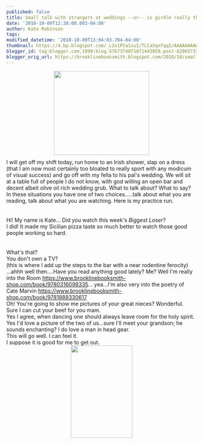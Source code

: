 ```yaml
---
published: false
title: Small talk with strangers at weddings --or-- is girdle really the right word?
date: '2010-10-09T12:38:00.003-04:00'
author: Kate Robinson
tags: 
modified_datetime: '2010-10-09T13:04:03.704-04:00'
thumbnail: https://4.bp.blogspot.com/_L2x1PCw1zuI/TLCa5qnfqqI/AAAAAAAAAIw/9_VPGBT81A4/s72-c/080828_b_muppets.jpg
blogger_id: tag:blogger.com,1999:blog-5767374071871443859.post-6296573361738443222
blogger_orig_url: https://brooklinebooksmith.blogspot.com/2010/10/small-talk-with-strangers-at-weddings.html
---
```


<div><a href="https://4.bp.blogspot.com/_L2x1PCw1zuI/TLCa5qnfqqI/AAAAAAAAAIw/9_VPGBT81A4/s1600/080828_b_muppets.jpg"><img style="TEXT-ALIGN: center; MARGIN: 0px auto 10px; WIDTH: 252px; DISPLAY: block; HEIGHT: 222px; CURSOR: hand" id="BLOGGER_PHOTO_ID_5526087058266761890" border="0" alt="" src="https://4.bp.blogspot.com/_L2x1PCw1zuI/TLCa5qnfqqI/AAAAAAAAAIw/9_VPGBT81A4/s400/080828_b_muppets.jpg" /></a> I will get off my shift today, run home to an <span id="SPELLING_ERROR_0" class="blsp-spelling-corrected">Irish</span> shower, slap on a dress (that I am now most certainly too bloated to really sport with any modicum of visual <span id="SPELLING_ERROR_1" class="blsp-spelling-corrected">success</span>) and go off with my fella to his pal's wedding. We will sit at a table full of people I do not know, with god willing an open bar and decent albeit olive oil rich wedding grub. What to talk about? What to say? In these situations you have one of two choices.....talk about what you are reading, talk about what you are watching. Here is my practice run.</div><br /><div></div><br /><div>Hi! My name is Kate... Did you watch this week's <em>Biggest Loser</em>?</div><div> I did! It made my Sicilian pizza taste so much better to watch those good people working so hard.<br /><br /></div><div></div><div><br /></div><div>What's that? </div><div> </div><div>You don't own a TV? </div><div>(this is where I add up the steps to the bar with a near <span id="SPELLING_ERROR_2" class="blsp-spelling-error">rodentine</span> ferocity)</div><div> </div><div>...<span id="SPELLING_ERROR_3" class="blsp-spelling-error">ahhh</span> well then....Have you read anything good lately? Me? Well I'm really into the Room <a href="https://www.brooklinebooksmith-shop.com/book/9780316098335">https://www.brooklinebooksmith-shop.com/book/9780316098335</a>... yea...I'm also very into the poetry of Cate Marvin <a href="https://www.brooklinebooksmith-shop.com/book/9781889330617">https://www.brooklinebooksmith-shop.com/book/9781889330617</a> </div><div> </div><div>Oh! You're going to show me pictures of your great <span id="SPELLING_ERROR_4" class="blsp-spelling-corrected">nieces</span>? Wonderful.</div><div>Sure I can cut your beef for you mam.</div><div> </div><div>Yes I agree, when dancing one should always leave room for the holy spirit.</div><div>Yes I'd love a picture of the two of us...sure I'll meet your grandson; he sounds enchanting? I do love a man in head gear.</div><div> </div><div>This will go well. I can feel it.</div><div>I suppose it is good for me to get out. </div><div> </div><div><img style="TEXT-ALIGN: center; MARGIN: 0px auto 10px; WIDTH: 163px; DISPLAY: block; HEIGHT: 244px; CURSOR: hand" id="BLOGGER_PHOTO_ID_5526090474330265506" border="0" alt="" src="https://1.bp.blogspot.com/_L2x1PCw1zuI/TLCeAgcgF6I/AAAAAAAAAI4/UsOpqA7mV2M/s400/11.jpg" /></div>